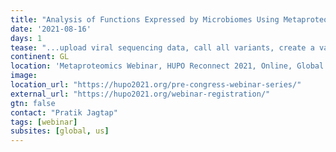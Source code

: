 ```yaml
---
title: "Analysis of Functions Expressed by Microbiomes Using Metaproteomics"
date: '2021-08-16'
days: 1
tease: "...upload viral sequencing data, call all variants, create a variety of reports and create consensus alignments..."
continent: GL
location: 'Metaproteomics Webinar, HUPO Reconnect 2021, Online, Global'
image: 
location_url: "https://hupo2021.org/pre-congress-webinar-series/"
external_url: "https://hupo2021.org/webinar-registration/"
gtn: false
contact: "Pratik Jagtap"
tags: [webinar]
subsites: [global, us]
---
```

